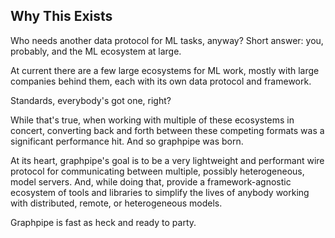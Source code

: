 Why This Exists
---------------

Who needs another data protocol for ML tasks, anyway?
Short answer: you, probably, and the ML ecosystem at large.

At current there are a few large ecosystems for ML work, mostly
with large companies behind them, each with its own data protocol
and framework.

Standards, everybody's got one, right?

While that's true, when working with multiple of these ecosystems
in concert, converting back and forth between these competing
formats was a significant performance hit. And so graphpipe was
born.

At its heart, graphpipe's goal is to be a very lightweight and
performant wire protocol for communicating between multiple,
possibly heterogeneous, model servers. And, while doing that,
provide a framework-agnostic ecosystem of tools and libraries to
simplify the lives of anybody working with distributed, remote,
or heterogeneous models.

Graphpipe is fast as heck and ready to party.

